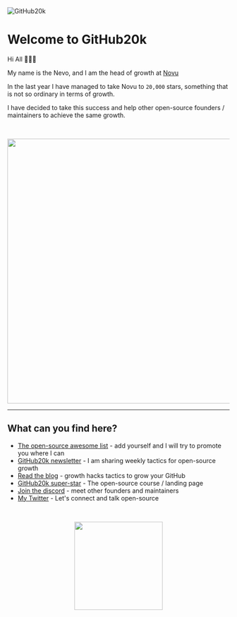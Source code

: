 <img src="https://user-images.githubusercontent.com/100117126/226394199-4072d339-5841-47b1-acab-2d2906c78d96.png" alt="GitHub20k" />
<h1>Welcome to GitHub20k</h1>

Hi All 🙋🏻‍♂️

My name is the Nevo, and I am the head of growth at [Novu](https://github.com/novuhq/novu)

In the last year I have managed to take Novu to `20,000` stars, something that is not so ordinary in terms of growth.

I have decided to take this success and help other open-source founders / maintainers to achieve the same growth.

<br />

<p align="center">
  <img src="https://www.github20k.com/assets/stars-course.webp" width="600" />
</p>

<hr />
<h2>What can you find here?</h2>
<ul>
  <li><a href="https://libraries.github20k.com">The open-source awesome list</a> - add yourself and I will try to promote you where I can</li>
  <li><a href="https://github20k.com">GitHub20k newsletter</a> - I am sharing weekly tactics for open-source growth</li>
  <li><a href="https://github20k.com/blog">Read the blog</a> - growth hacks tactics to grow your GitHub</li>
  <li><a href="https://github.com/github-20k/super-star">GitHub20k super-star</a> - The open-source course / landing page</li>
  <li><a href="https://discord.github20k.com">Join the discord</a> - meet other founders and maintainers</li>
  <li><a href="https://twitter.com/nevodavid">My Twitter</a> - Let's connect and talk open-source</li>
</ul>

<br />

<p align="center">
  <img src="https://www.github20k.com/assets/about-img.png" width="200" />
</p>

